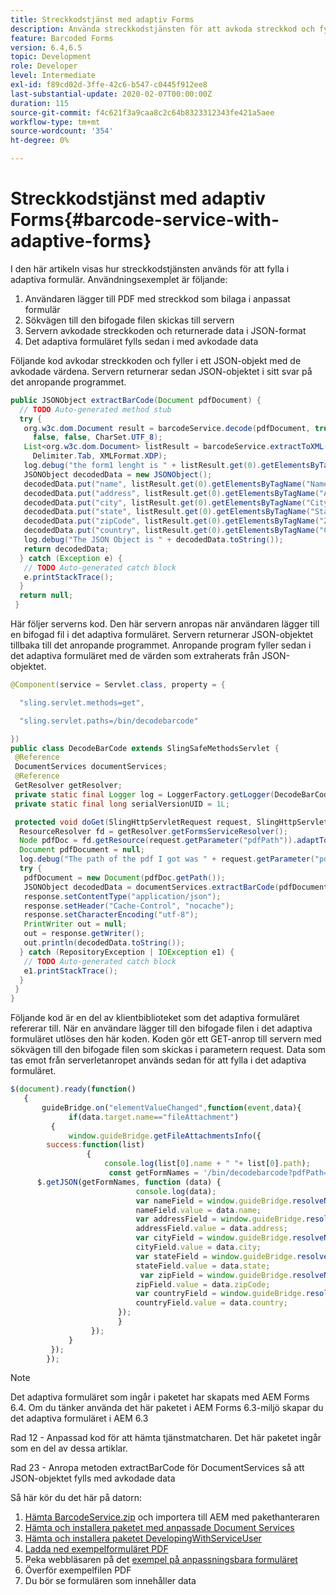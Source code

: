 ```yaml
---
title: Streckkodstjänst med adaptiv Forms
description: Använda streckkodstjänsten för att avkoda streckkod och fylla i formulärfält från extraherade data.
feature: Barcoded Forms
version: 6.4,6.5
topic: Development
role: Developer
level: Intermediate
exl-id: f89cd02d-3ffe-42c6-b547-c0445f912ee8
last-substantial-update: 2020-02-07T00:00:00Z
duration: 115
source-git-commit: f4c621f3a9caa8c2c64b8323312343fe421a5aee
workflow-type: tm+mt
source-wordcount: '354'
ht-degree: 0%

---
```


# Streckkodstjänst med adaptiv Forms{#barcode-service-with-adaptive-forms}

I den här artikeln visas hur streckkodstjänsten används för att fylla i adaptiva formulär. Användningsexemplet är följande:

1. Användaren lägger till PDF med streckkod som bilaga i anpassat formulär
1. Sökvägen till den bifogade filen skickas till servern
1. Servern avkodade streckkoden och returnerade data i JSON-format
1. Det adaptiva formuläret fylls sedan i med avkodade data

Följande kod avkodar streckkoden och fyller i ett JSON-objekt med de avkodade värdena. Servern returnerar sedan JSON-objektet i sitt svar på det anropande programmet.



```java
public JSONObject extractBarCode(Document pdfDocument) {
  // TODO Auto-generated method stub
  try {
   org.w3c.dom.Document result = barcodeService.decode(pdfDocument, true, false, false, false, false, false,
     false, false, CharSet.UTF_8);
   List<org.w3c.dom.Document> listResult = barcodeService.extractToXML(result, Delimiter.Carriage_Return,
     Delimiter.Tab, XMLFormat.XDP);
   log.debug("the form1 lenght is " + listResult.get(0).getElementsByTagName("form1").getLength());
   JSONObject decodedData = new JSONObject();
   decodedData.put("name", listResult.get(0).getElementsByTagName("Name").item(0).getTextContent());
   decodedData.put("address", listResult.get(0).getElementsByTagName("Address").item(0).getTextContent());
   decodedData.put("city", listResult.get(0).getElementsByTagName("City").item(0).getTextContent());
   decodedData.put("state", listResult.get(0).getElementsByTagName("State").item(0).getTextContent());
   decodedData.put("zipCode", listResult.get(0).getElementsByTagName("ZipCode").item(0).getTextContent());
   decodedData.put("country", listResult.get(0).getElementsByTagName("Country").item(0).getTextContent());
   log.debug("The JSON Object is " + decodedData.toString());
   return decodedData;
  } catch (Exception e) {
   // TODO Auto-generated catch block
   e.printStackTrace();
  }
  return null;
 }
```

Här följer serverns kod. Den här servern anropas när användaren lägger till en bifogad fil i det adaptiva formuläret. Servern returnerar JSON-objektet tillbaka till det anropande programmet. Anropande program fyller sedan i det adaptiva formuläret med de värden som extraherats från JSON-objektet.

```java
@Component(service = Servlet.class, property = {

  "sling.servlet.methods=get",

  "sling.servlet.paths=/bin/decodebarcode"

})
public class DecodeBarCode extends SlingSafeMethodsServlet {
 @Reference
 DocumentServices documentServices;
 @Reference
 GetResolver getResolver;
 private static final Logger log = LoggerFactory.getLogger(DecodeBarCode.class);
 private static final long serialVersionUID = 1L;

 protected void doGet(SlingHttpServletRequest request, SlingHttpServletResponse response) {
  ResourceResolver fd = getResolver.getFormsServiceResolver();
  Node pdfDoc = fd.getResource(request.getParameter("pdfPath")).adaptTo(Node.class);
  Document pdfDocument = null;
  log.debug("The path of the pdf I got was " + request.getParameter("pdfPath"));
  try {
   pdfDocument = new Document(pdfDoc.getPath());
   JSONObject decodedData = documentServices.extractBarCode(pdfDocument);
   response.setContentType("application/json");
   response.setHeader("Cache-Control", "nocache");
   response.setCharacterEncoding("utf-8");
   PrintWriter out = null;
   out = response.getWriter();
   out.println(decodedData.toString());
  } catch (RepositoryException | IOException e1) {
   // TODO Auto-generated catch block
   e1.printStackTrace();
  }
 }
}
```

Följande kod är en del av klientbiblioteket som det adaptiva formuläret refererar till. När en användare lägger till den bifogade filen i det adaptiva formuläret utlöses den här koden. Koden gör ett GET-anrop till servern med sökvägen till den bifogade filen som skickas i parametern request. Data som tas emot från serverletanropet används sedan för att fylla i det adaptiva formuläret.

```javascript
$(document).ready(function()
   {
       guideBridge.on("elementValueChanged",function(event,data){
             if(data.target.name=="fileAttachment")
         {
             window.guideBridge.getFileAttachmentsInfo({
        success:function(list) 
                 {
                     console.log(list[0].name + " "+ list[0].path);
                      const getFormNames = '/bin/decodebarcode?pdfPath='+list[0].path;
      $.getJSON(getFormNames, function (data) {
                            console.log(data);
                            var nameField = window.guideBridge.resolveNode("guide[0].guide1[0].guideRootPanel[0].Name[0]");
                            nameField.value = data.name;
                            var addressField = window.guideBridge.resolveNode("guide[0].guide1[0].guideRootPanel[0].Address[0]");
                            addressField.value = data.address;
                            var cityField = window.guideBridge.resolveNode("guide[0].guide1[0].guideRootPanel[0].City[0]");
                            cityField.value = data.city;
                            var stateField = window.guideBridge.resolveNode("guide[0].guide1[0].guideRootPanel[0].State[0]");
                            stateField.value = data.state;
                             var zipField = window.guideBridge.resolveNode("guide[0].guide1[0].guideRootPanel[0].Zip[0]");
                            zipField.value = data.zipCode;
                            var countryField = window.guideBridge.resolveNode("guide[0].guide1[0].guideRootPanel[0].Country[0]");
                            countryField.value = data.country;
                        });
                        }
                  });
             }
         });
        });
```

>[!NOTE]
>
>Det adaptiva formuläret som ingår i paketet har skapats med AEM Forms 6.4. Om du tänker använda det här paketet i AEM Forms 6.3-miljö skapar du det adaptiva formuläret i AEM 6.3

Rad 12 - Anpassad kod för att hämta tjänstmatcharen. Det här paketet ingår som en del av dessa artiklar.

Rad 23 - Anropa metoden extractBarCode för DocumentServices så att JSON-objektet fylls med avkodade data

Så här kör du det här på datorn:

1. [Hämta BarcodeService.zip](assets/barcodeservice.zip) och importera till AEM med pakethanteraren
1. [Hämta och installera paketet med anpassade Document Services](/help/forms/assets/common-osgi-bundles/AEMFormsDocumentServices.core-1.0-SNAPSHOT.jar)
1. [Hämta och installera paketet DevelopingWithServiceUser](/help/forms/assets/common-osgi-bundles/DevelopingWithServiceUser.jar)
1. [Ladda ned exempelformuläret PDF](assets/barcode.pdf)
1. Peka webbläsaren på det [exempel på anpassningsbara formuläret](http://localhost:4502/content/dam/formsanddocuments/barcodedemo/jcr:content?wcmmode=disabled)
1. Överför exempelfilen PDF
1. Du bör se formulären som innehåller data
